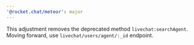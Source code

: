 ```yaml
---
'@rocket.chat/meteor': major
---
```


This adjustment removes the deprecated method `livechat:searchAgent`. Moving forward, use `livechat/users/agent/:_id` endpoint.
